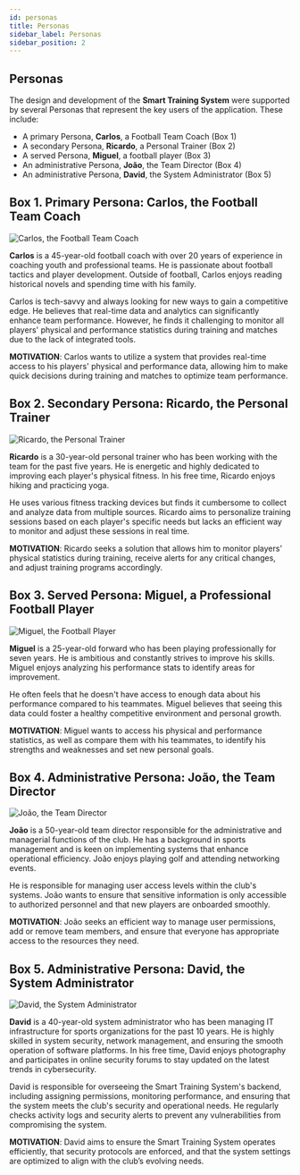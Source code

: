 ```yaml
---
id: personas
title: Personas
sidebar_label: Personas
sidebar_position: 2
---
```


## Personas

The design and development of the **Smart Training System** were supported by several Personas that represent the key users of the application. These include:

- A primary Persona, **Carlos**, a Football Team Coach (Box 1)
- A secondary Persona, **Ricardo**, a Personal Trainer (Box 2)
- A served Persona, **Miguel**, a football player (Box 3)
- An administrative Persona, **João**, the Team Director (Box 4)
- An administrative Persona, **David**, the System Administrator (Box 5)

## Box 1. Primary Persona: Carlos, the Football Team Coach

![Carlos, the Football Team Coach](/img/treinador.jpg) <!-- Replace with actual image path -->

**Carlos** is a 45-year-old football coach with over 20 years of experience in coaching youth and professional teams. He is passionate about football tactics and player development. Outside of football, Carlos enjoys reading historical novels and spending time with his family.

Carlos is tech-savvy and always looking for new ways to gain a competitive edge. He believes that real-time data and analytics can significantly enhance team performance. However, he finds it challenging to monitor all players' physical and performance statistics during training and matches due to the lack of integrated tools.

**MOTIVATION**: Carlos wants to utilize a system that provides real-time access to his players' physical and performance data, allowing him to make quick decisions during training and matches to optimize team performance.

## Box 2. Secondary Persona: Ricardo, the Personal Trainer

![Ricardo, the Personal Trainer](/img/personalTrainer.jpg) <!-- Replace with actual image path -->

**Ricardo** is a 30-year-old personal trainer who has been working with the team for the past five years. He is energetic and highly dedicated to improving each player's physical fitness. In his free time, Ricardo enjoys hiking and practicing yoga.

He uses various fitness tracking devices but finds it cumbersome to collect and analyze data from multiple sources. Ricardo aims to personalize training sessions based on each player's specific needs but lacks an efficient way to monitor and adjust these sessions in real time.

**MOTIVATION**: Ricardo seeks a solution that allows him to monitor players' physical statistics during training, receive alerts for any critical changes, and adjust training programs accordingly.

## Box 3. Served Persona: Miguel, a Professional Football Player

![Miguel, the Football Player](/img/footballPlayer.jpg) <!-- Replace with actual image path -->

**Miguel** is a 25-year-old forward who has been playing professionally for seven years. He is ambitious and constantly strives to improve his skills. Miguel enjoys analyzing his performance stats to identify areas for improvement.

He often feels that he doesn't have access to enough data about his performance compared to his teammates. Miguel believes that seeing this data could foster a healthy competitive environment and personal growth.

**MOTIVATION**: Miguel wants to access his physical and performance statistics, as well as compare them with his teammates, to identify his strengths and weaknesses and set new personal goals.

## Box 4. Administrative Persona: João, the Team Director

![João, the Team Director](/img/Director.jpeg) <!-- Replace with actual image path -->

**João** is a 50-year-old team director responsible for the administrative and managerial functions of the club. He has a background in sports management and is keen on implementing systems that enhance operational efficiency. João enjoys playing golf and attending networking events.

He is responsible for managing user access levels within the club's systems. João wants to ensure that sensitive information is only accessible to authorized personnel and that new players are onboarded smoothly.

**MOTIVATION**: João seeks an efficient way to manage user permissions, add or remove team members, and ensure that everyone has appropriate access to the resources they need.

## Box 5. Administrative Persona: David, the System Administrator

![David, the System Administrator](/img/admin.png) <!-- Replace with actual image path -->

**David** is a 40-year-old system administrator who has been managing IT infrastructure for sports organizations for the past 10 years. He is highly skilled in system security, network management, and ensuring the smooth operation of software platforms. In his free time, David enjoys photography and participates in online security forums to stay updated on the latest trends in cybersecurity.

David is responsible for overseeing the Smart Training System's backend, including assigning permissions, monitoring performance, and ensuring that the system meets the club's security and operational needs. He regularly checks activity logs and security alerts to prevent any vulnerabilities from compromising the system.

**MOTIVATION**: David aims to ensure the Smart Training System operates efficiently, that security protocols are enforced, and that the system settings are optimized to align with the club’s evolving needs.
